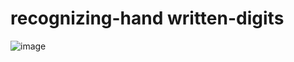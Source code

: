 # recognizing-hand written-digits

![image](https://user-images.githubusercontent.com/34184719/131893728-15233c0e-a8fd-4f7e-b012-d38a43944d3c.png)
